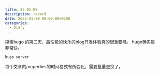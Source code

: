 ```yaml
---
title: 25-01-08
description: record
date: 2025-01-08 00:00:00+0000
categories:
  - Diary
---
```

探索hugo 的第二天，高性能的快乐的blog开发体验真的很重要哇。
hugo确实是非常快。

```
hugo server
```

每个文章的properties的时间格式有所变化，需要批量更换了。

